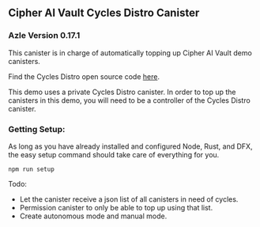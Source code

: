 ## Cipher AI Vault Cycles Distro Canister
### Azle Version 0.17.1

This canister is in charge of automatically topping up Cipher AI Vault demo canisters.

Find the Cycles Distro open source code [here](https://github.com/supaIC/cycles-distro).

This demo uses a private Cycles Distro canister. In order to top up the canisters in this demo, you will need to be a controller of the Cycles Distro canister.

### Getting Setup:

As long as you have already installed and configured Node, Rust, and DFX, the easy setup command should take care of everything for you.

```
npm run setup
```

Todo:

- Let the canister receive a json list of all canisters in need of cycles.
- Permission canister to only be able to top up using that list.
- Create autonomous mode and manual mode.